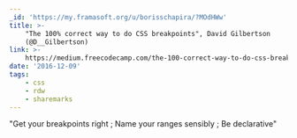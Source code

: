 ```yaml
---
_id: 'https://my.framasoft.org/u/borisschapira/?MOdHWw'
title: >-
    "The 100% correct way to do CSS breakpoints", David Gilbertson
    (@D__Gilbertson)
link: >-
    https://medium.freecodecamp.com/the-100-correct-way-to-do-css-breakpoints-88d6a5ba1862#.h6olttj73
date: '2016-12-09'
tags:
    - css
    - rdw
    - sharemarks
---
```


<div class="markdown"><p>&quot;Get your breakpoints right ; Name your ranges sensibly ; Be declarative&quot;
</p></div>
